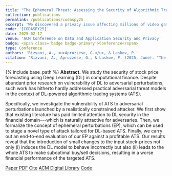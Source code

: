 ```yaml
---
title: "The Ephemeral Threat: Assessing the Security of Algorithmic Trading Systems powered by Deep Learning"
collection: publications
permalink: /publications/codaspy25
excerpt: 'We discovered a privacy issue affecting millions of video gamers!'
code: '[CODASPY25]'
date: 2025-02-17
venue: 'ACM Conference on Data and Application Security and Privacy'
badge: <span class='badge badge-primary'>Conference</span>
type: Conference
authors: 'Rizvani, A., <u>Apruzzese, G.</u>, & Laskov, P.'
citation: 'Rizvani, A., Apruzzese, G., & Laskov, P. (2025, June). "The Ephemeral Threat: Assessing the Security of Algorithmic Trading Systems powered by Deep Learning." In <i>2025 15th ACM Conference on Data and Application Security and Privacy (CODASPY)</i>.'
---
```

{% include base_path %}
<b>Abstract.</b> We study the security of stock price forecasting using Deep Learning (DL) in computational finance. Despite abundant prior research on vulnerability of DL to adversarial perturbations, such work has hitherto hardly addressed practical adversarial threat models in the context of DL-powered algorithmic trading systems (ATS).

Specifically, we investigate the vulnerability of ATS to adversarial perturbations launched by a realistically constrained attacker. We first show that existing literature has paid limited attention to DL security in the financial domain---which is naturally attractive for adversaries. Then, we formalize the concept of ephemeral perturbations (EP), which can be used to stage a novel type of attack tailored for DL-based ATS. Finally, we carry out an end-to-end evaluation of our EP against a profitable ATS. Our results reveal that the introduction of small changes to the input stock-prices not only (i) induces the DL model to behave incorrectly but also (ii) leads to the whole ATS to make suboptimal buy/sell decisions, resulting in a worse financial performance of the targeted ATS.

<a class="btn btn-outline-primary my-1 mr-1 btn-sm" href="{{ base_path }}/files/papers/codaspy25/codaspy25.pdf" target="_blank" rel="noopener">Paper PDF</a> 
<a class="btn btn-outline-primary my-1 mr-1 btn-sm" href="{{ base_path }}/files/papers/codaspy25/codaspy25_cite.html" target="_blank" rel="noopener">Cite</a> 
<a class="btn btn-outline-primary my-1 mr-1 btn-sm" href="https://dl.acm.org/doi/abs" target="_blank" rel="noopener">ACM Digital Library</a> 
<a class="btn btn-outline-primary my-1 mr-1 btn-sm" href="https://github.com/" target="_blank" rel="noopener">Code</a>  